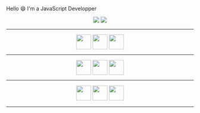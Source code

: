 Hello :smile: I'm a JavaScript Developper

<center>
<img src="https://raw.githubusercontent.com/gist/patevs/b007a0e98fb216438d4cbf559fac4166/raw/88f20c9d749d756be63f22b09f3c4ac570bc5101/programming.gif"/>
<img src="https://github-readme-stats.vercel.app/api/top-langs/?username=florentunix&layout=compact">
<hr/>
<div>
    <img align="center" src="https://cdn.icon-icons.com/icons2/112/PNG/512/python_18894.png" width="40" height='40'>
    <img align="center" src="https://cdn.icon-icons.com/icons2/2107/PNG/512/file_type_typescript_official_icon_130107.png" width="40" height='40'/>
    <img align="center" src="https://cdn.icon-icons.com/icons2/2699/PNG/512/gnu_bash_logo_icon_170079.png" width="40" height='40'/>
</div>
<hr/>
<div>
    <img align="center" src="https://cdn.icon-icons.com/icons2/2107/PNG/512/file_type_svelte_icon_130137.png" width="40" height='40'>
    <img align="center" src="https://cdn.icon-icons.com/icons2/2699/PNG/512/electronjs_logo_icon_168222.png" width="40" height='40' />
        <img align="center" src="https://cdn.icon-icons.com/icons2/2248/PNG/512/nativescript_icon_136371.png" width="40" height='40'/>
</div>
<hr/>
<div>
    <img src="https://cdn.icon-icons.com/icons2/2415/PNG/512/mysql_original_wordmark_logo_icon_146417.png" width="40" height='40' />
     <img src="https://cdn.icon-icons.com/icons2/2415/PNG/512/mongodb_original_wordmark_logo_icon_146425.png" width="40" height='40' />
    <img src="https://cdn.icon-icons.com/icons2/2107/PNG/512/file_type_sqlite_icon_130153.png" width="40" height='40' />
</div>
<hr/>
</center>
